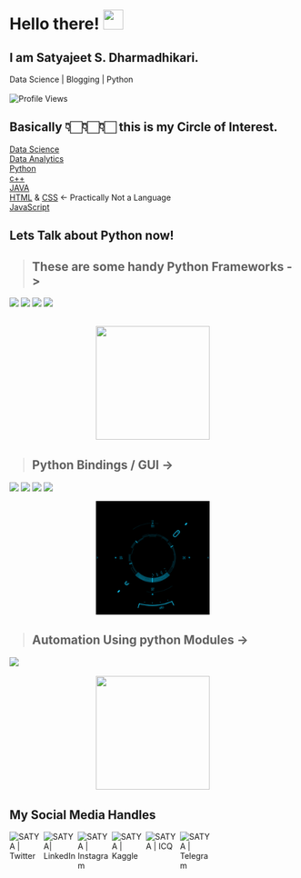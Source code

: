  # Hello there! <img src="https://github.com/TheDudeThatCode/TheDudeThatCode/blob/master/Assets/Hi.gif" height="35px" width="35px"> 
 ## I am Satyajeet S. Dharmadhikari. 
 Data Science | Blogging | Python </br></br>
 ![Profile Views](https://komarev.com/ghpvc/?username=DharmadhikariSS&color=red&label=PROFILE+VIEWS)

 
## Basically 👇🏻👇🏻👇🏻 this is my Circle of Interest.

[Data Science](https://datascience.foundation/)<br>
[Data Analytics](https://www.datamation.com/)<br>
[Python](https://www.python.org/)<br>
[c++](https://isocpp.org/)<br>
[JAVA](https://www.java.com/)<br>
[HTML](https://html.com/) & [CSS](https://www.w3.org/Style/CSS/Overview.en.html) <- Practically Not a Language <br>
[JavaScript](https://www.javascript.com/)

## Lets Talk about Python now!<br>

>## These are some handy Python Frameworks ->
[![](https://img.shields.io/badge/Framework-Django-blue?labelColor=black)](https://www.djangoproject.com/)
[![](https://img.shields.io/badge/Framework-Flask-blue?labelColor=black)](https://flask.palletsprojects.com/)
[![](https://img.shields.io/badge/Framework-Jupyter-blue?labelColor=black)](https://jupyter.org/)
[![](https://img.shields.io/badge/Framework-Spyder-blue?labelColor=black)](https://www.spyder-ide.org/)
<br><br>
<p align='center'>
    <img src="https://media.giphy.com/media/2vnId4IaAjIGZd2EWC/giphy.gif" width="200" height="200">
</p>



>## Python Bindings / GUI ->
[![](https://img.shields.io/badge/Bindings-PyQt-Green?labelColor=Gray)](https://riverbankcomputing.com/software/pyqt/intro)
[![](https://img.shields.io/badge/Bindings-Tkinter-Green?labelColor=Gray)](https://tkdocs.com/)
[![](https://img.shields.io/badge/Bindings-Kivy-Green?labelColor=Gray)](https://kivy.org/)
[![](https://img.shields.io/badge/Bindings-wxpython-Green?labelColor=Gray)](https://www.wxpython.org/)<br>
<p align='center'>
    <img src="gui.gif" width="200" height="200" >
</p>


>## Automation Using python Modules ->
[![](https://img.shields.io/badge/Automation-PyAutoGUI-red?labelColor=Black)](https://pyautogui.readthedocs.io/)<br>

<p align='center'>
    <img src="https://media.giphy.com/media/1nR6fu93A17vWZbO9c/giphy.gif" width="200" height="200">
</p>

## My Social Media Handles

[<img align="left" alt="SATYA | Twitter" width="60px" src="https://cdn.jsdelivr.net/npm/simple-icons@v3/icons/twitter.svg" />][twitter]
[<img align="left" alt="SATYA| LinkedIn" width="60px" src="https://cdn.jsdelivr.net/npm/simple-icons@v3/icons/linkedin.svg" />][linkedin]
[<img align="left" alt="SATYA | Instagram" width="60px" src="https://cdn.jsdelivr.net/npm/simple-icons@v3/icons/instagram.svg" />][instagram]
[<img align="left" alt="SATYA | Kaggle" width="60px" src="https://cdn.jsdelivr.net/npm/simple-icons@v3/icons/kaggle.svg" />][kaggle]
[<img align="left" alt="SATYA | ICQ" width="60px" src="https://cdn.jsdelivr.net/npm/simple-icons@v3/icons/icq.svg" />][ICQ]
[<img align="left" alt="SATYA | Telegram" width="60px" src="https://cdn.jsdelivr.net/npm/simple-icons@v3/icons/telegram.svg" />][telegram]

[twitter]: https://twitter.com/satyad24
[kaggle]: https://www.kaggle.com/satyad24
[linkedin]: https://linkedin.com/in/satyajeet-dharmadhikari
[instagram]: https://instagram.com/satyad24
[ICQ]: https://icq.im/satyad24
[telegram]: https://t.me/Satyad24
